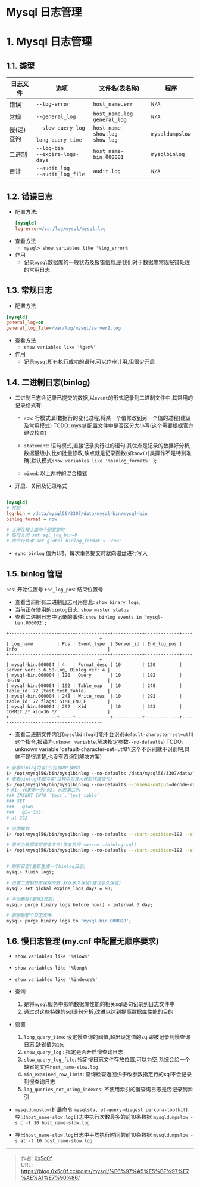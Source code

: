 # Mysql 日志管理


# 1. Mysql 日志管理
## 1.1. 类型
|日志文件|选项|文件名(表名称)|程序|
|-|-|-|-|
|错误|`--log-error`|`host_name.err`|`N/A`|
|常规|`--general_log`|`host_name.log`<br/>`general_log`|`N/A`|
|慢(速)查询|`--slow_query_log`<br/>`--long_query_time`|`host_name-show.log`<br/>`show_log`|`mysqldumpslow`|
|二进制|`--log-bin`<br/>`--expire-logs-days`|`host_name-bin.000001`|`mysqlbinlog`|
|审计|`--audit_log`<br/>`--audit_log_file`|`audit.log`|`N/A`|

## 1.2. 错误日志 
- 配置方法: 
  ```ini
  [mysqld]
  log-error=/var/log/mysql/mysql.log
  ```
- 查看方法  
  - `mysql> show variables like '%log_error%`
- 作用  
  - 记录`mysql`数据库的一般状态及报错信息,是我们对于数据库常规报错处理的常用日志 

## 1.3. 常规日志
- 配置方法  
```ini
[mysqld]
general_log=on
general_log_file=/var/log/mysql/server2.log
```
- 查看方法   
  - `show variables like '%gen%'`  
- 作用  
  - 记录`mysql`所有执行成功的语句,可以作审计用,但很少开启  

## 1.4. 二进制日志(binlog)
- 二进制日志会记录已提交的数据,以`event`的形式记录到二进制文件中,其常用的记录格式有:  
  - `row`: 行模式,即数据行的变化过程,将某一个值修改到另一个值的过程(建议及常用模式)     TODO: mysql 配置文件中是否区分大小写(这个需要根据官方建议核查) 

  - `statement`: 语句模式,直接记录执行过的语句,其优点是记录的数据好分析,数据量级小,比如批量修改,缺点就是记录函数(如:`now()`)类操作不是特别准确(默认模式`show variables like '%binlog_format%' `);   

  - `mixed`: 以上两种的混合模式  

- 开启、关闭及记录格式
```ini

[mysqld]
# 开启
log-bin = /data/mysql56/3307/data/mysql-bin/mysql-bin
binlog_format = row

# 关闭注释上面两个配置即可 
# 临时关闭 set sql_log_bin=0
# 命令行修改 set global binlog_format = 'row'

```

- `sync_binlog` 值为`1`时，每次事务提交时就向磁盘进行写入

## 1.5. binlog 管理  
`pos`: 开始位置号
`End_log_pos`: 结束位置号 
- 查看当前所有二进制日志可用信息: `show binary logs; `  
- 当前正在使用的`binlog`日志: `show master status`  
- 查看二进制日志中记录的事件: `show binlog events in 'mysql-bin.000002';`  
```
+------------------+-----+-------------+-----------+-------------+---------------------------------------+
| Log_name         | Pos | Event_type  | Server_id | End_log_pos | Info                                  |
+------------------+-----+-------------+-----------+-------------+---------------------------------------+
| mysql-bin.000004 | 4   | Format_desc | 10        | 120         | Server ver: 5.6.50-log, Binlog ver: 4 |
| mysql-bin.000004 | 120 | Query       | 10        | 192         | BEGIN                                 |
| mysql-bin.000004 | 192 | Table_map   | 10        | 248         | table_id: 72 (test.test_table)        |
| mysql-bin.000004 | 248 | Write_rows  | 10        | 292         | table_id: 72 flags: STMT_END_F        |
| mysql-bin.000004 | 292 | Xid         | 10        | 323         | COMMIT /* xid=36 */                   |
+------------------+-----+-------------+-----------+-------------+---------------------------------------+
```

- 查看二进制文件内容(`mysqlbinlog`可能不会识别`default-character-set=utf8`这个指令,报错为`unknown variable`,解决指定参数`--no-defaults`)    TODO: unknown variable 'default-character-set=utf8'(这个不识别就不识别吧,具体不是很清楚,也没有咨询到解决方案)
```bash
# 查看binlog内容(仅包含DDL操作) 
$> /opt/mysql56/bin/mysqlbinlog --no-defaults /data/mysql56/3307/data/mysql-bin/mysql-bin/mysql-bin.000004
# 查看binlog详细内容(注释中包含大概的详细语句)  
$> /opt/mysql56/bin/mysqlbinlog --no-defaults --base64-output=decode-rows -v mysql-bin.000004 
# @1: 代表第一列 @2: 代表第二列 
### INSERT INTO `test`.`test_table`
### SET
###   @1=6
###   @2='333'
# at 292

# 范围截取 
$> /opt/mysql56/bin/mysqlbinlog --no-defaults --start-position=192 --stop-position=323 --base64-output=decode-rows -v ./data/mysql-bin/mysql-bin.000004

# 导出为数据库可恢复文件(恢复执行 source ./binlog.sql) 
$> /opt/mysql56/bin/mysqlbinlog --no-defaults --start-position=192 --stop-position=323 ./data/mysql-bin/mysql-bin.000004 > ./binlog.sql 


# 刷新日志(重新生成一个binlog日志)  
mysql> flush logs;

# 设置二进制日志保存天数,默认永久保留(建议永久保留) 
mysql> set global expire_logs_days = 90;

# 手动删除(删除3天前)
mysql> purge binary logs before now() - interval 3 day;

# 删除到那个日志文件 
mysql> purge binary logs to 'mysql-bin.000020';
```
## 1.6. 慢日志管理   (my.cnf 中配置无顺序要求)
- `show variables like '%slow%'`   
- `show variables like '%long%`   
- `show variables like '%indexes%'`  
- 查询   
  1. 是将`mysql`服务中影响数据库性能的相关sql语句记录到日志文件中  
  2. 通过对这些特殊的sql语句分析,改进以达到提高数据库性能的目的  
- 设置  
  1. `long_query_time`: 设定慢查询的阀值,超出设定值的sql即被记录到慢查询日志,缺省值为`10s`  
  2. `show_query_log` : 指定是否开启慢查询日志 
  3. `slow_query_log_file`: 指定慢日志文件存放位置,可以为空,系统会给一个缺省的文件`host_name-slow.log`   
  4. `min_examined_row_limit`: 查询检查返回少于改参数指定行的sql不会记录到慢查询日志  
  5. `log_queries_not_using_indexes`: 不使用索引的慢查询日志是否记录到索引  

- `mysqldumpslow`(扩展命令 `mysqlsla`、`pt-query-diagest percona-toolkit`)  
 导出`host_name-slow.log`日志中执行次数最多的前10条数据 
`mysqldumpslow -s c -t 10 host_name-slow.log `
- 导出`host_name-slow.log`日志中平均执行时间的前10条数据 
`mysqldumpslow -s at -t 10 host_name-slow.log`



---

> 作者: [0x5c0f](https://blog.0x5c0f.cc)  
> URL: https://blog.0x5c0f.cc/posts/mysql/%E6%97%A5%E5%BF%97%E7%AE%A1%E7%90%86/  


